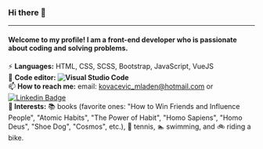 ### Hi there 👋

<!--
**CoderDecoderDev/CoderDecoderDev** is a ✨ _special_ ✨ repository because its `README.md` (this file) appears on your GitHub profile.

Here are some ideas to get you started:

- 🔭 I’m currently working on ...
:mortar_board:
- 🌱 I’m currently learning ...
- 👯 I’m looking to collaborate on ...
- 🤔 I’m looking for help with ...
- 💬 Ask me about ...
- 📫 How to reach me: ...
- 😄 Pronouns: ...
- ⚡ Fun fact: ...
-->
---
#### Welcome to my profile! I am a front-end developer who is passionate about coding and solving problems.

⚡ <strong>Languages:</strong> HTML, CSS, SCSS, Bootstrap, JavaScript, VueJS</br>
🔧 <strong>Code editor: ![Visual Studio Code](https://img.shields.io/badge/-Visual%20Studio%20Code-333333?style=flat&logo=visual-studio-code&logoColor=007ACC)</strong> </br>
📫 <strong>How to reach me:</strong> email: kovacevic_mladen@hotmail.com or [![Linkedin Badge](https://img.shields.io/badge/-Mladen_Kovacevic-blue?style=flat-square&logo=Linkedin&logoColor=white&link=https://www.linkedin.com/in/mladen-kova%C4%8Devi%C4%87-62b238a1//)](https://www.linkedin.com/in/mladen-kova%C4%8Devi%C4%87-62b238a1/) </br>
:blue_heart:<strong> Interests:</strong> :books: books (favorite ones: "How to Win Friends and Influence People", "Atomic Habits", "The Power of Habit", "Homo Sapiens", "Homo Deus", "Shoe Dog", "Cosmos", etc.), :tennis: tennis, :swimmer: swimming, and :bike: riding a bike.

